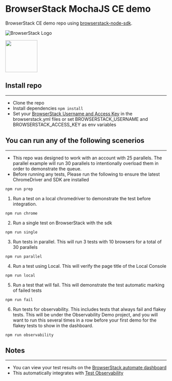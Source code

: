 # BrowserStack MochaJS CE demo

BrowserStack CE demo repo using [browserstack-node-sdk](https://www.npmjs.com/package/browserstack-node-sdk).

![BrowserStack Logo](https://d98b8t1nnulk5.cloudfront.net/production/images/layout/logo-header.png?1469004780)

<img src ="https://camo.githubusercontent.com/af4bf83ab2ca125346740f9961345a24ec43b3a9" height = "100">

## Install repo

---
- Clone the repo
- Install dependencies `npm install`
- Set your [BrowserStack Username and Access Key](https://www.browserstack.com/accounts/settings) in the browserstack.yml files or set BROWSERSTACK_USERNAME and
BROWSERSTACK_ACCESS_KEY as env variables

## You can run any of the following scenerios

---
- This repo was designed to work with an account with 25 parallels.  The parallel example will run 30 parallels to intentionally overload them in order to demonstrate the queue.
- Before running any tests, Please run the following to ensure the latest ChromeDriver and SDK are installed
```
npm run prep
```
1. Run a test on a local chromedriver to demonstrate the test before integration.
```
npm run chrome
```
2. Run a single test on BrowserStack with the sdk
```
npm run single
```
3.  Run tests in parallel.  This will run 3 tests with 10 browsers for a total of 30 parallels
```
npm run parallel
```
4. Run a test using Local.  This will verify the page title of the Local Console
```
npm run local
```
5. Run a test that will fail. This will demonstrate the test automatic marking of failed tests
```
npm run fail
```
6. Run tests for observability. This includes tests that always fail and flakey tests.  This will be under the Observability Demo project, and you will want to run this several times in a row before your first demo for the flakey tests to show in the dashboard.
```
npm run observability
```

## Notes

---
- You can view your test results on the [BrowserStack automate dashboard](https://automate.browserstack.com)
- This automatically integrates with [Test Observability](https://observability.browserstack.com/)
  